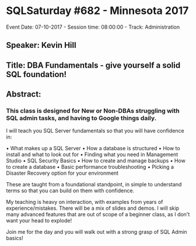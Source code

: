 # SQLSaturday #682 - Minnesota 2017
Event Date: 07-10-2017 - Session time: 08:00:00 - Track: Administration
## Speaker: Kevin Hill
## Title: DBA Fundamentals - give yourself a solid SQL foundation!
## Abstract:
### This class is designed for New or Non-DBAs struggling with SQL admin tasks, and having to Google things daily.

I will teach you SQL Server fundamentals so that you will have confidence in:

•	What makes up a SQL Server
•	How a database is structured
•	How to install and what to look out for
•	Finding what you need in Management Studio
•	SQL Security Basics
•	How to create and manage backups
•	How to create a database
•	Basic performance troubleshooting
•	Picking a Disaster Recovery option for your environment

These are taught from a foundational standpoint, in simple to understand terms so that you can build on them with confidence.

My teaching is heavy on interaction, with examples from years of experience/mistakes. There will be a mix of slides and demos.  I will skip many advanced features that are out of scope of a beginner class, as I don't want your head to explode!

Join me for the day and you will walk out with a strong grasp of SQL Admin basics!
